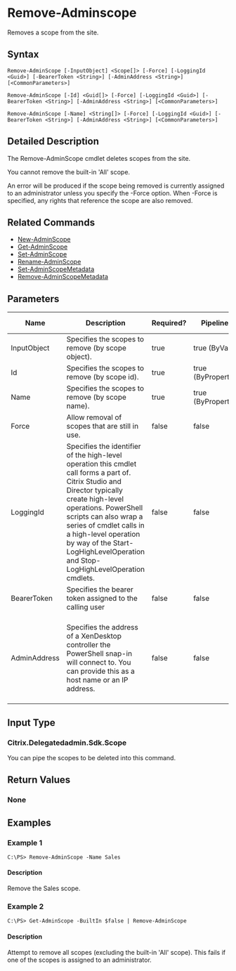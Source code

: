 ﻿
# Remove-Adminscope
Removes a scope from the site.
## Syntax
```
Remove-AdminScope [-InputObject] <Scope[]> [-Force] [-LoggingId <Guid>] [-BearerToken <String>] [-AdminAddress <String>] [<CommonParameters>]

Remove-AdminScope [-Id] <Guid[]> [-Force] [-LoggingId <Guid>] [-BearerToken <String>] [-AdminAddress <String>] [<CommonParameters>]

Remove-AdminScope [-Name] <String[]> [-Force] [-LoggingId <Guid>] [-BearerToken <String>] [-AdminAddress <String>] [<CommonParameters>]
```
## Detailed Description
The Remove-AdminScope cmdlet deletes scopes from the site.

You cannot remove the built-in 'All' scope.

An error will be produced if the scope being removed is currently assigned to an administrator unless you specify the -Force option. When -Force is specified, any rights that reference the scope are also removed.


## Related Commands

* [New-AdminScope](../New-AdminScope/)
* [Get-AdminScope](../Get-AdminScope/)
* [Set-AdminScope](../Set-AdminScope/)
* [Rename-AdminScope](../Rename-AdminScope/)
* [Set-AdminScopeMetadata](../Set-AdminScopeMetadata/)
* [Remove-AdminScopeMetadata](../Remove-AdminScopeMetadata/)
## Parameters
| Name   | Description | Required? | Pipeline Input | Default Value |
| --- | --- | --- | --- | --- |
| InputObject | Specifies the scopes to remove (by scope object). | true | true (ByValue) |  |
| Id | Specifies the scopes to remove (by scope id). | true | true (ByPropertyName) |  |
| Name | Specifies the scopes to remove (by scope name). | true | true (ByPropertyName) |  |
| Force | Allow removal of scopes that are still in use. | false | false |  |
| LoggingId | Specifies the identifier of the high-level operation this cmdlet call forms a part of. Citrix Studio and Director typically create high-level operations. PowerShell scripts can also wrap a series of cmdlet calls in a high-level operation by way of the Start-LogHighLevelOperation and Stop-LogHighLevelOperation cmdlets. | false | false |  |
| BearerToken | Specifies the bearer token assigned to the calling user | false | false |  |
| AdminAddress | Specifies the address of a XenDesktop controller the PowerShell snap-in will connect to. You can provide this as a host name or an IP address. | false | false | Localhost. Once a value is provided by any cmdlet, this value becomes the default. |

## Input Type

### Citrix.Delegatedadmin.Sdk.Scope
You can pipe the scopes to be deleted into this command.
## Return Values

### None

## Examples

### Example 1
```
C:\PS> Remove-AdminScope -Name Sales
```
#### Description
Remove the Sales scope.
### Example 2
```
C:\PS> Get-AdminScope -BuiltIn $false | Remove-AdminScope
```
#### Description
Attempt to remove all scopes (excluding the built-in 'All' scope). This fails if one of the scopes is assigned to an administrator.
